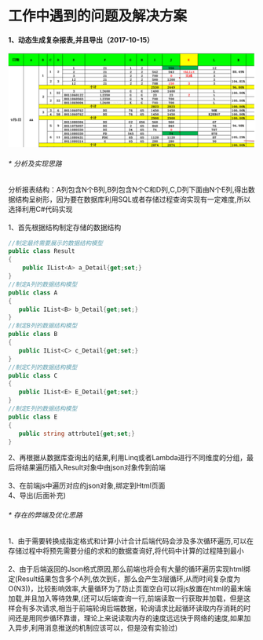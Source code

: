 #  工作中遇到的问题及解决方案
#### 1、动态生成复杂报表,并且导出（2017-10-15）
![原型图片](https://github.com/yuxl01/read-Notes/blob/master/imag/20171015-1.png)

###### * 分析及实现思路
分析报表结构：A列包含N个B列,B列包含N个C和D列,C,D列下面由N个E列,得出数据结构呈树形，因为要在数据库利用SQL或者存储过程查询实现有一定难度,所以选择利用C#代码实现</br>
</br>
1、首先根据结构制定存储的数据结构
```.cs
//制定最终需要展示的数据结构模型
public class Result
{
    public IList<A> a_Detail{get;set;}
}
//制定A列的数据结构模型
public class A
{
   public IList<B> b_Detail{get;set;}
}
//制定B列的数据结构模型
public class B
{
   public IList<C> c_Detail{get;set;}
}
//制定C列的数据结构模型
public class C
{
   public IList<E> E_Detail{get;set;}
}
//制定E列的数据结构模型
public class E
{
   public string attrbute1{get;set;}
}
```
2、再根据从数据库查询出的结果,利用Linq或者Lambda进行不同维度的分组，最后将结果遍历插入Result对象中由json对象传到前端</br>
</br>
3、在前端js中遍历对应的json对象,绑定到Html页面</br>
4、导出(后面补充)
</br>
###### * 存在的弊端及优化思路
1、由于需要转换成指定格式和计算小计合计后端代码会涉及多次循环遍历,可以在存储过程中将预先需要分组的求和的数据查询好,将代码中计算的过程降到最小</br>
</br>
2、由于后端返回的Json格式原因,那么前端也将会有大量的循环遍历实现html绑定(Result结果包含多个A列,依次到E，那么会产生3层循环,从而时间复杂度为O(N3))，比较影响效率,大量循环为了防止页面空白可以将js放置在html的最末端加载,并且加入等待效果,(还可以后端查询一行,前端读取一行获取并加载，但是这样会有多次请求,相当于前端轮询后端数据，轮询请求比起循环读取内存消耗的时间还是用同步循环靠谱，理论上来说读取内存的速度远远快于网络的速度,如果加入异步,利用消息推送的机制应该可以，但是没有实验过)
